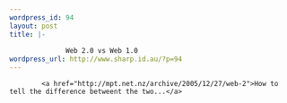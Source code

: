 ```yaml
--- 
wordpress_id: 94
layout: post
title: |-
  
              Web 2.0 vs Web 1.0
wordpress_url: http://www.sharp.id.au/?p=94
---
```


            <a href="http://mpt.net.nz/archive/2005/12/27/web-2">How to tell the difference betweent the two...</a>
